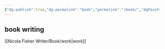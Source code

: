 ```yaml
---
{"dg-publish":true,"dg-permalink":"book","permalink":"/book/","dgPassFrontmatter":true,"created":"","updated":""}
---
```



## book writing

[[Nicola Fisher Writer/Book/work\|work]]